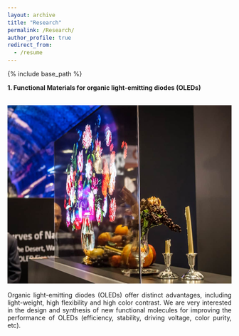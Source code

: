 ```yaml
---
layout: archive
title: "Research"
permalink: /Research/
author_profile: true
redirect_from:
  - /resume
---
```


{% include base_path %}

**1. Functional Materials for organic light-emitting diodes (OLEDs)**

<br/> <img src='/images/research1.jpg' width="600" height="400">

<div style="text-align: justify">
Organic light-emitting diodes (OLEDs) offer distinct advantages, including light-weight, high flexibility and high color contrast. We are very interested in the design and synthesis of new functional molecules for improving the performance of OLEDs (efficiency, stability, driving voltage, color purity, etc).
</div>
